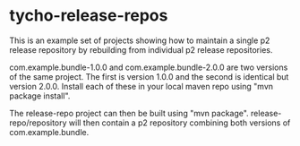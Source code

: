 tycho-release-repos
===================

This is an example set of projects showing how to maintain a single p2 release repository by rebuilding from individual p2 release repositories.

com.example.bundle-1.0.0 and com.example.bundle-2.0.0 are two versions of the same project. The first is version 1.0.0 and the second is identical but version 2.0.0. Install each of these in your local maven repo using "mvn package install".

The release-repo project can then be built using "mvn package". release-repo/repository will then contain a p2 repository combining both versions of com.example.bundle.